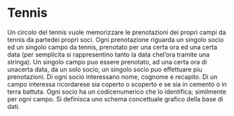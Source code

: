 # Tennis

Un circolo del tennis vuole memorizzare le prenotazioni dei propri campi da tennis da partedei propri soci. 
Ogni prenotazione riguarda un singolo socio ed un singolo campo da tennis, prenotato per una certa ora ed una certa data 
(per semplicita si rappresentino tanto la data chel’ora tramite una stringa). 
Un singolo campo puo essere prenotato, ad una certa ora di unacerta data, da un solo socio; 
un singolo socio puo effettuare piu prenotazioni.
Di ogni socio interessano nome, cognome e recapito. Di un campo interessa ricordarese sia coperto o scoperto e se sia in cemento o in terra battuta. 
Ogni socio ha un codicenumerico che lo identifica; similmente per ogni campo.
Si definisca uno schema concettuale grafico della base di dati.